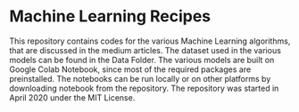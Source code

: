 # Machine Learning Recipes
This repository contains codes for the various Machine Learning algorithms, that are discussed in the medium articles. The dataset used in the various models can be found in the Data Folder. The various models are built on Google Colab Notebook, since most of the required packages are preinstalled. The notebooks can be run locally or on other platforms by downloading notebook from the repository. The repository was started in April 2020 under the MIT License.

